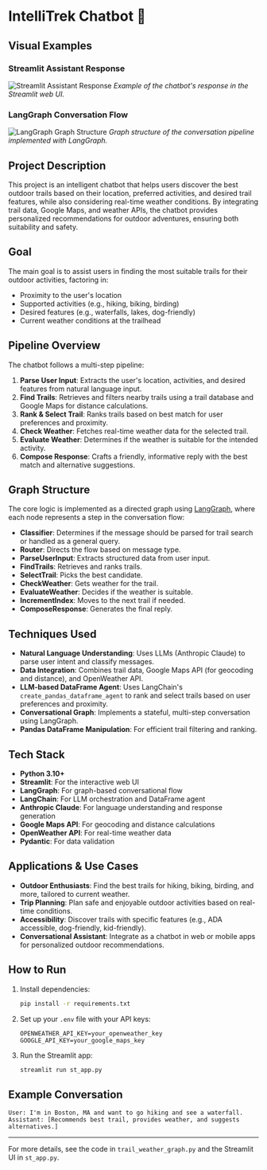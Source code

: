 # IntelliTrek Chatbot 🌲

## Visual Examples

### Streamlit Assistant Response

![Streamlit Assistant Response](assets/assistant-response.png)
*Example of the chatbot's response in the Streamlit web UI.*

### LangGraph Conversation Flow

![LangGraph Graph Structure](assets/graph.png)
*Graph structure of the conversation pipeline implemented with LangGraph.*

## Project Description
This project is an intelligent chatbot that helps users discover the best outdoor trails based on their location, preferred activities, and desired trail features, while also considering real-time weather conditions. By integrating trail data, Google Maps, and weather APIs, the chatbot provides personalized recommendations for outdoor adventures, ensuring both suitability and safety.

## Goal
The main goal is to assist users in finding the most suitable trails for their outdoor activities, factoring in:
- Proximity to the user's location
- Supported activities (e.g., hiking, biking, birding)
- Desired features (e.g., waterfalls, lakes, dog-friendly)
- Current weather conditions at the trailhead

## Pipeline Overview
The chatbot follows a multi-step pipeline:
1. **Parse User Input**: Extracts the user's location, activities, and desired features from natural language input.
2. **Find Trails**: Retrieves and filters nearby trails using a trail database and Google Maps for distance calculations.
3. **Rank & Select Trail**: Ranks trails based on best match for user preferences and proximity.
4. **Check Weather**: Fetches real-time weather data for the selected trail.
5. **Evaluate Weather**: Determines if the weather is suitable for the intended activity.
6. **Compose Response**: Crafts a friendly, informative reply with the best match and alternative suggestions.

## Graph Structure
The core logic is implemented as a directed graph using [LangGraph](https://github.com/langchain-ai/langgraph), where each node represents a step in the conversation flow:



- **Classifier**: Determines if the message should be parsed for trail search or handled as a general query.
- **Router**: Directs the flow based on message type.
- **ParseUserInput**: Extracts structured data from user input.
- **FindTrails**: Retrieves and ranks trails.
- **SelectTrail**: Picks the best candidate.
- **CheckWeather**: Gets weather for the trail.
- **EvaluateWeather**: Decides if the weather is suitable.
- **IncrementIndex**: Moves to the next trail if needed.
- **ComposeResponse**: Generates the final reply.

## Techniques Used
- **Natural Language Understanding**: Uses LLMs (Anthropic Claude) to parse user intent and classify messages.
- **Data Integration**: Combines trail data, Google Maps API (for geocoding and distance), and OpenWeather API.
- **LLM-based DataFrame Agent**: Uses LangChain's `create_pandas_dataframe_agent` to rank and select trails based on user preferences and proximity.
- **Conversational Graph**: Implements a stateful, multi-step conversation using LangGraph.
- **Pandas DataFrame Manipulation**: For efficient trail filtering and ranking.

## Tech Stack
- **Python 3.10+**
- **Streamlit**: For the interactive web UI
- **LangGraph**: For graph-based conversational flow
- **LangChain**: For LLM orchestration and DataFrame agent
- **Anthropic Claude**: For language understanding and response generation
- **Google Maps API**: For geocoding and distance calculations
- **OpenWeather API**: For real-time weather data
- **Pydantic**: For data validation

## Applications & Use Cases
- **Outdoor Enthusiasts**: Find the best trails for hiking, biking, birding, and more, tailored to current weather.
- **Trip Planning**: Plan safe and enjoyable outdoor activities based on real-time conditions.
- **Accessibility**: Discover trails with specific features (e.g., ADA accessible, dog-friendly, kid-friendly).
- **Conversational Assistant**: Integrate as a chatbot in web or mobile apps for personalized outdoor recommendations.

## How to Run
1. Install dependencies:
   ```bash
   pip install -r requirements.txt
   ```
2. Set up your `.env` file with your API keys:
   ```env
   OPENWEATHER_API_KEY=your_openweather_key
   GOOGLE_API_KEY=your_google_maps_key
   ```
3. Run the Streamlit app:
   ```bash
   streamlit run st_app.py
   ```

## Example Conversation
```
User: I'm in Boston, MA and want to go hiking and see a waterfall.
Assistant: [Recommends best trail, provides weather, and suggests alternatives.]
```

---

For more details, see the code in `trail_weather_graph.py` and the Streamlit UI in `st_app.py`.
